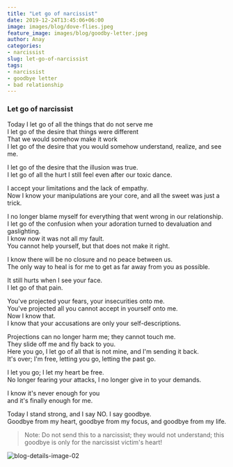 ```yaml
---
title: "Let go of narcissist"
date: 2019-12-24T13:45:06+06:00
image: images/blog/dove-flies.jpeg
feature_image: images/blog/goodby-letter.jpeg
author: Anay
categories:
- narcissist
slug: let-go-of-narcissist
tags:
- narcissist
- goodbye letter
- bad relationship
---
```

### Let go of narcissist

Today I let go of all the things that do not serve me  
I let go of the desire that things were different         
That we would somehow make it work  
I let go of the desire that you would somehow understand, realize, and see me.


I let go of the desire that the illusion was true.  
I let go of all the hurt I still feel even after our toxic dance.

I accept your limitations and the lack of empathy.  
Now I know your manipulations are your core, and all the sweet was just a trick.

I no longer blame myself for everything that went wrong in our relationship.  
I let go of the confusion when your adoration turned to devaluation and gaslighting.  
I know now it was not all my fault.  
You cannot help yourself, but that does not make it right.

I know there will be no closure and no peace between us.  
The only way to heal is for me to get as far away from you as possible.

It still hurts when I see your face.  
I let go of that pain.

You've projected your fears, your insecurities onto me.  
You've projected all you cannot accept in yourself onto me.  
Now I know that.  
I know that your accusations are only your self-descriptions.

Projections can no longer harm me; they cannot touch me.  
They slide off me and fly back to you.  
Here you go, I let go of all that is not mine, and I'm sending it back.  
It's over; I'm free, letting you go, letting the past go.

I let you go; I let my heart be free.  
No longer fearing your attacks, I no longer give in to your demands.

I know it's never enough for you  
and it's finally enough for me.

Today I stand strong, and I say NO. I say goodbye.  
Goodbye from my heart, goodbye from my focus, and goodbye from my life.




> Note: Do not send this to a narcissist; they would not understand; this goodbye is only for the narcissist victim's heart!

![blog-details-image-02](https://user-images.githubusercontent.com/16266381/71399826-2009b380-264f-11ea-9bc3-59d7fa9a9994.jpg)




